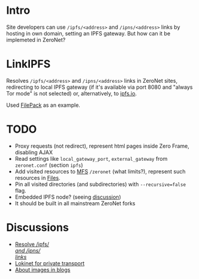# Intro
Site developers can use `/ipfs/<address>` and `/ipns/<address>` links by hosting in own domain, setting an IPFS gateway. But how can it be implemeted in ZeroNet?

# LinkIPFS
Resolves `/ipfs/<address>` and `/ipns/<address>` links in ZeroNet sites, redirecting to local IPFS gateway (if it's available via port 8080 and "always Tor mode" is not selected) or, alternatively, to [ipfs.io](https://ipfs.io).

Used [FilePack](https://github.com/HelloZeroNet/ZeroNet/tree/py3/plugins/FilePack) as an example.

# TODO
- Proxy requests (not redirect), represent html pages inside Zero Frame, disabling AJAX
- Read settings like `local_gateway_port`, `external_gateway` from `zeronet.conf` (section `ipfs`)
- Add visited resources to [MFS](https://docs.ipfs.io/concepts/file-systems/#mutable-file-system-mfs) `/zeronet` (what limits?), represent such resources in [Files](http://127.0.0.1:43110/1HELLoE3sFD9569CLCbHEAVqvqV7U2Ri9d/?Files).
- Pin all visited directories (and subdirectories) with `--recursive=false` flag.
- Embedded IPFS node? (seeing [discussion](https://github.com/defder-su/LinkIPFS/issues/1))
- It should be built in all mainstream ZeroNet forks

# Discussions
- [Resolve /ipfs/<address> and /ipns/<address> links](https://github.com/ZeroNetX/ZeroNet/issues/134)
- [Lokinet for private transport](https://github.com/ipfs/notes/issues/431)
- [About images in blogs](http://127.0.0.1:43110/1MaQ4W5D6G52TpBfPACU9k9QcB1DxvHZ5v/?Post:35#Comments)
